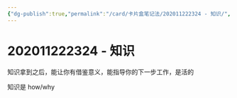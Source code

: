 ```yaml
---
{"dg-publish":true,"permalink":"/card/卡片盒笔记法/202011222324 - 知识/","noteIcon":"2","created":"2020-11-22T23:24:47+08:00","updated":"2024-05-14T14:26:19+08:00"}
---
```



# 202011222324 - 知识

知识拿到之后，能让你有借鉴意义，能指导你的下一步工作，是活的

知识是 how/why

